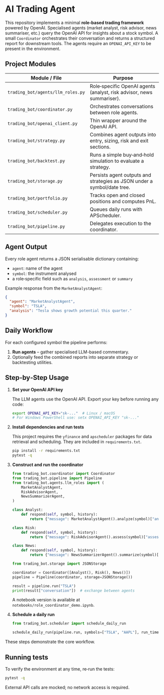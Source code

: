 # AI Trading Agent

This repository implements a minimal **role‑based trading framework** powered by OpenAI.
Specialised agents (market analyst, risk advisor, news summariser, etc.) query
the OpenAI API for insights about a stock symbol. A small `Coordinator`
orchestrates their conversation and returns a structured report for downstream
tools. The agents require an `OPENAI_API_KEY` to be present in the environment.

## Project Modules

| Module / File | Purpose |
| --- | --- |
| `trading_bot/agents/llm_roles.py` | Role‑specific OpenAI agents (analyst, risk advisor, news summariser). |
| `trading_bot/coordinator.py` | Orchestrates conversations between role agents. |
| `trading_bot/openai_client.py` | Thin wrapper around the OpenAI API. |
| `trading_bot/strategy.py` | Combines agent outputs into entry, sizing, risk and exit sections. |
| `trading_bot/backtest.py` | Runs a simple buy‑and‑hold simulation to evaluate a strategy. |
| `trading_bot/storage.py` | Persists agent outputs and strategies as JSON under a symbol/date tree. |
| `trading_bot/portfolio.py` | Tracks open and closed positions and computes PnL. |
| `trading_bot/scheduler.py` | Queues daily runs with APScheduler. |
| `trading_bot/pipeline.py` | Delegates execution to the coordinator. |

## Agent Output

Every role agent returns a JSON serialisable dictionary containing:

- `agent`: name of the agent
- `symbol`: the instrument analysed
- a role‑specific field such as `analysis`, `assessment` or `summary`

Example response from the `MarketAnalystAgent`:

```json
{
  "agent": "MarketAnalystAgent",
  "symbol": "TSLA",
  "analysis": "Tesla shows growth potential this quarter."
}
```

## Daily Workflow

For each configured symbol the pipeline performs:

1. **Run agents** – gather specialised LLM-based commentary.
2. Optionally feed the combined reports into separate strategy or backtesting
   utilities.

## Step‑by‑Step Usage

1. **Set your OpenAI API key**

   The LLM agents use the OpenAI API. Export your key before running any code:

   ```bash
   export OPENAI_API_KEY="sk-..."  # Linux / macOS
   # For Windows PowerShell use: setx OPENAI_API_KEY "sk-..."
   ```
2. **Install dependencies and run tests**

   This project requires the `yfinance` and `apscheduler` packages for data
   retrieval and scheduling. They are included in `requirements.txt`.

   ```bash
   pip install -r requirements.txt
   pytest -q
   ```
3. **Construct and run the coordinator**
   ```python
   from trading_bot.coordinator import Coordinator
   from trading_bot.pipeline import Pipeline
   from trading_bot.agents.llm_roles import (
       MarketAnalystAgent,
       RiskAdvisorAgent,
       NewsSummarizerAgent,
   )

   class Analyst:
       def respond(self, symbol, history):
           return {"message": MarketAnalystAgent().analyze(symbol)["analysis"]}

   class Risk:
       def respond(self, symbol, history):
           return {"message": RiskAdvisorAgent().assess(symbol)["assessment"]}

   class News:
       def respond(self, symbol, history):
           return {"message": NewsSummarizerAgent().summarize(symbol)["summary"]}

   from trading_bot.storage import JSONStorage

   coordinator = Coordinator([Analyst(), Risk(), News()])
   pipeline = Pipeline(coordinator, storage=JSONStorage())

   result = pipeline.run("TSLA")
   print(result["conversation"])  # exchange between agents
   ```
   A notebook version is available at `notebooks/role_coordinator_demo.ipynb`.
4. **Schedule a daily run**
   ```python
   from trading_bot.scheduler import schedule_daily_run

   schedule_daily_run(pipeline.run, symbols=["TSLA", "AAPL"], run_time="08:00")
   ```

These steps demonstrate the core workflow.

## Running tests

To verify the environment at any time, re‑run the tests:

```bash
pytest -q
```

External API calls are mocked; no network access is required.
